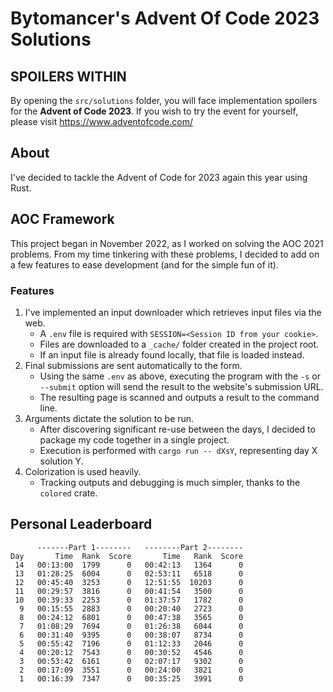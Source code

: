 # Bytomancer's Advent Of Code 2023 Solutions

## SPOILERS WITHIN

By opening the `src/solutions` folder,
you will face implementation spoilers for the **Advent of Code 2023**.
If you wish to try the event for yourself,
please visit https://www.adventofcode.com/

## About

I've decided to tackle the Advent of Code for 2023 again this year using Rust.

## AOC Framework

This project began in November 2022,
as I worked on solving the AOC 2021 problems.
From my time tinkering with these problems,
I decided to add on a few features to ease development
(and for the simple fun of it).

### Features

1. I've implemented an input downloader which retrieves input files via the web.
   - A `.env` file is required with `SESSION=<Session ID from your cookie>`.
   - Files are downloaded to a `_cache/` folder created in the project root.
   - If an input file is already found locally, that file is loaded instead.
2. Final submissions are sent automatically to the form.
   - Using the same `.env` as above,
     executing the program with the `-s` or `--submit`
     option will send the result to the website's submission URL.
   - The resulting page is scanned and outputs a result to the command line.
3. Arguments dictate the solution to be run.
   - After discovering significant re-use between the days,
     I decided to package my code together in a single project.
   - Execution is performed with `cargo run -- dXsY`,
     representing day X solution Y.
4. Colorization is used heavily.
   - Tracking outputs and debugging is much simpler,
     thanks to the `colored` crate.

## Personal Leaderboard

```
      -------Part 1--------   --------Part 2--------
Day       Time  Rank  Score       Time   Rank  Score
 14   00:13:00  1799      0   00:42:13   1364      0
 13   01:28:25  6004      0   02:53:11   6518      0
 12   00:45:40  3253      0   12:51:55  10203      0
 11   00:29:57  3816      0   00:41:54   3500      0
 10   00:39:33  2253      0   01:37:57   1782      0
  9   00:15:55  2883      0   00:20:40   2723      0
  8   00:24:12  6801      0   00:47:38   3565      0
  7   01:08:29  7694      0   01:26:38   6044      0
  6   00:31:40  9395      0   00:38:07   8734      0
  5   00:55:42  7196      0   01:12:33   2046      0
  4   00:20:12  7543      0   00:30:52   4546      0
  3   00:53:42  6161      0   02:07:17   9302      0
  2   00:17:09  3551      0   00:24:00   3821      0
  1   00:16:39  7347      0   00:35:25   3991      0
```
